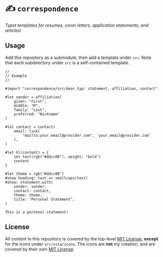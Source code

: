 # ✍️ `correspondence`

_Typst templates for resumes, cover letters, application statements, and articles!_

## Usage

Add this repository as a submodule, then add a template under `src`. Note that
each subdirectory under `src` is a self-contained template. 

```
// 
// Example
// 

#import "correspondence/src/dear.typ: statement, affiliation, contact"

#let sender = affiliation(
    given: "First",
    middle: "M",
    family: "Last",
    preferred: "Nickname"
)

#let contact = contact(
    email: link(
        "mailto:your.email@provider.com", `your.email@provider.com`
    ),
)

#let hl(content) = {
    set text(rgb("#ddcc00"), weight: "bold")
    content
}

#let theme = rgb("#ddcc00")
#show heading: text => smallcaps(text)
#show: statement.with(
    sender: sender,
    contact: contact,
    theme: theme,
    title: "Personal Statement",
)

This is a personal statement!
```

## License

All content in this repository is covered by the top-level [MIT License](/LICENSE),
**except** for the icons under `src/vita/icons`. The icons are **not** my creation,
and are covered by their own [MIT License](/src/vita/icons/ICONOIR).
